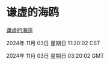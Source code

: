 # 谦虚的海鸥
[谦虚的海鸥](http://219.139.197.74:56308/qxdho/course/base/hotlink/index.php)

2024年 11月 03日 星期日 11:20:02 CST

2024年 11月 03日 星期日 03:20:02 GMT
